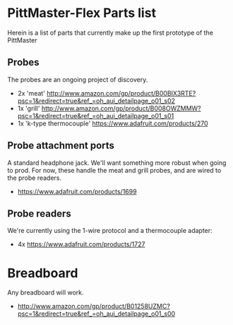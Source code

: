 # PittMaster-Flex Parts list
Herein is a list of parts that currently make up the first prototype of the PittMaster

## Probes
The probes are an ongoing project of discovery.
- 2x 'meat' http://www.amazon.com/gp/product/B00BIX3RTE?psc=1&redirect=true&ref_=oh_aui_detailpage_o01_s02
- 1x 'grill' http://www.amazon.com/gp/product/B008OWZMMW?psc=1&redirect=true&ref_=oh_aui_detailpage_o01_s01
- 1x 'k-type thermocouple' https://www.adafruit.com/products/270

## Probe attachment ports
A standard headphone jack. We'll want something more robust when going to prod. For now, these handle the meat and grill probes, and are wired to the probe readers.
- https://www.adafruit.com/products/1699

## Probe readers
We're currently using the 1-wire protocol and a thermocouple adapter:
- 4x https://www.adafruit.com/products/1727

# Breadboard
Any breadboard will work.
- http://www.amazon.com/gp/product/B01258UZMC?psc=1&redirect=true&ref_=oh_aui_detailpage_o01_s00

